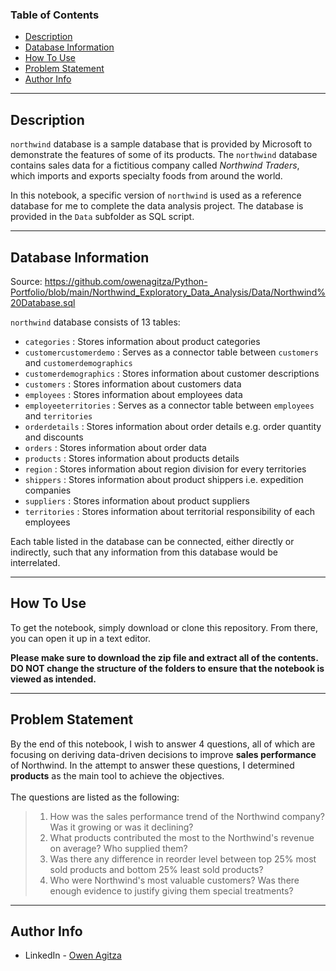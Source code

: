 ### Table of Contents

- [Description](#description)
- [Database Information](#database-information)
- [How To Use](#how-to-use)
- [Problem Statement](#problem-statement)
- [Author Info](#author-info)

---

## Description

`northwind` database is a sample database that is provided by Microsoft to demonstrate the features of some of its products. The `northwind` database contains sales data for a fictitious company called *Northwind Traders*, which imports and exports specialty foods from around the world.

In this notebook, a specific version of `northwind` is used as a reference database for me to complete the data analysis project. The database is provided in the `Data` subfolder as SQL script.

---

## Database Information

Source: https://github.com/owenagitza/Python-Portfolio/blob/main/Northwind_Exploratory_Data_Analysis/Data/Northwind%20Database.sql

`northwind` database consists of 13 tables: <br>
- `categories`  : Stores information about product categories
- `customercustomerdemo`    : Serves as a connector table between `customers` and `customerdemographics`
- `customerdemographics`    : Stores information about customer descriptions
- `customers`   : Stores information about customers data
- `employees`   : Stores information about employees data
- `employeeterritories` : Serves as a connector table between `employees` and `territories`
- `orderdetails`    : Stores information about order details e.g. order quantity and discounts
- `orders`  : Stores information about order data
- `products`    : Stores information about products details
- `region`  : Stores information about region division for every territories
- `shippers`    : Stores information about product shippers i.e. expedition companies
- `suppliers`   : Stores information about product suppliers
- `territories` : Stores information about territorial responsibility of each employees

Each table listed in the database can be connected, either directly or indirectly, such that any information from this database would be interrelated.

---

## How To Use

To get the notebook, simply download or clone this repository.  From there, you can open it up in a text editor.

**Please make sure to download the zip file and extract all of the contents. DO NOT change the structure of the folders to ensure that the notebook is viewed as intended.**

---

## Problem Statement

By the end of this notebook, I wish to answer 4 questions, all of which are focusing on deriving data-driven decisions to improve **sales performance** of Northwind. In the attempt to answer these questions, I determined **products** as the main tool to achieve the objectives. <br> <br>
The questions are listed as the following:
> 1. How was the sales performance trend of the Northwind company? Was it growing or was it declining?
> 1. What products contributed the most to the Northwind's revenue on average? Who supplied them?
> 1. Was there any difference in reorder level between top 25% most sold products and bottom 25% least sold products?
> 1. Who were Northwind's most valuable customers? Was there enough evidence to justify giving them special treatments?

---

## Author Info

- LinkedIn - [Owen Agitza](https://www.linkedin.com/in/owenagitza/)